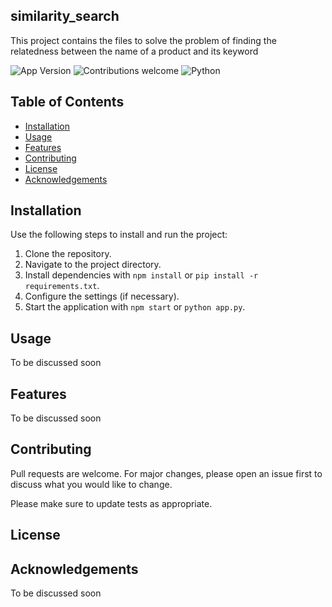 ## similarity_search

This project contains the files to solve the problem of finding the relatedness between the name of a product and its keyword

![App Version](https://img.shields.io/badge/App_version-0.0.1-green.svg)
![Contributions welcome](https://img.shields.io/badge/contributions-welcome-orange.svg)
![Python](https://img.shields.io/badge/python-v3.11-blue.svg)

## Table of Contents

- [Installation](#installation)
- [Usage](#usage)
- [Features](#features)
- [Contributing](#contributing)
- [License](#license)
- [Acknowledgements](#acknowledgements)


## Installation

Use the following steps to install and run the project:

1. Clone the repository.
2. Navigate to the project directory.
3. Install dependencies with `npm install` or `pip install -r requirements.txt`.
4. Configure the settings (if necessary).
5. Start the application with `npm start` or `python app.py`.

## Usage 
To be discussed soon 

## Features
To be discussed soon 


## Contributing

Pull requests are welcome. For major changes, please open an issue first
to discuss what you would like to change.

Please make sure to update tests as appropriate.




## License 

## Acknowledgements 
To be discussed soon 


